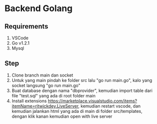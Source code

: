 # Backend Golang

## Requirements
1. VSCode
2. Go v1.2.1
3. Mysql

## Step
1. Clone branch main dan socket
2. Untuk yang main pindah ke folder src lalu "go run main.go", kalo yang socket langsung "go run main.go"
3. Buat database dengan nama "dbprovider", kemudian import table dari file "test.sql" yang ada di root folder main
4. Install extensions https://marketplace.visualstudio.com/items?itemName=ritwickdey.LiveServer, kemudian restart vscode, dan kemudian jalankan html yang ada di main di folder src/templates, dengan klik kanan kemudian open with live server
